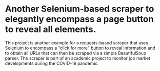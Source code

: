 # Another Selenium-based scraper to elegantly encompass a page button to reveal all elements.
This project is another example for a requests-based scraper that uses Selenium to encompass a "click for more" button to reveal information and to obtain all URLs that can then be scraped via a simple BeautifulSoup parser. The scraper is part of an academic project to monitor job market developments during the COVID-19 pandemic.
